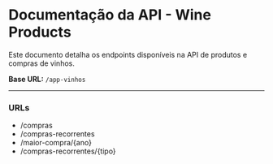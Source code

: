 # Documentação da API - Wine Products

Este documento detalha os endpoints disponíveis na API de produtos e compras de vinhos.

**Base URL:** `/app-vinhos`

---

### URLs

- /compras
- /compras-recorrentes
- /maior-compra/{ano}
- /compras-recorrentes/{tipo}